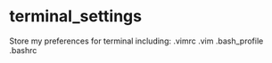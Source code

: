 terminal_settings
=================

Store my preferences for terminal including:
  .vimrc
  .vim
  .bash_profile
  .bashrc
